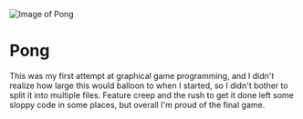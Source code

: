 ![Image of Pong](https://raw.githubusercontent.com/kurtjd/pong/master/screenshot.png)

Pong
====
This was my first attempt at graphical game programming, and I didn't realize how large this would balloon to when I started, so I didn't bother to split it into multiple files.
Feature creep and the rush to get it done left some sloppy code in some places, but overall I'm proud of the final game.
